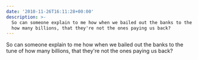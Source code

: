 ```yaml
---
date: '2010-11-26T16:11:28+00:00'
description: >-
  So can someone explain to me how when we bailed out the banks to the tune of
  how many billions, that they're not the ones paying us back?
---
```

So can someone explain to me how when we bailed out the banks to the tune of how many billions, that they're not the ones paying us back?
